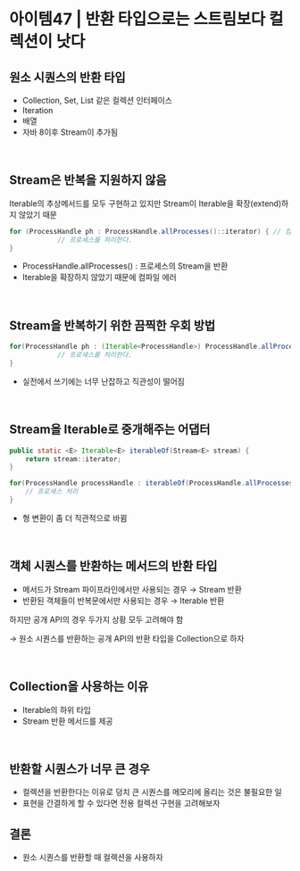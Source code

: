 # 아이템47 | 반환 타입으로는 스트림보다 컬렉션이 낫다

## 원소 시퀀스의 반환 타입

- Collection, Set, List 같은 컬렉션 인터페이스
- Iteration
- 배열
- 자바 8이후 Stream이 추가됨

<br>

## Stream은 반복을 지원하지 않음

Iterable의 추상메서드를 모두 구현하고 있지만 Stream이 Iterable을 확장(extend)하지 않았기 때문

```java
for (ProcessHandle ph : ProcessHandle.allProcesses()::iterator) { // 컴파일 에러
            // 프로세스를 처리한다.
}
```

- ProcessHandle.allProcesses() : 프로세스의 Stream을 반환
- Iterable을 확장하지 않았기 때문에 컴파일 에러

<br>

## Stream을 반복하기 위한 끔찍한 우회 방법

```java
for(ProcessHandle ph : (Iterable<ProcessHandle>) ProcessHandle.allProcesses()::iterator{
            // 프로세스를 처리한다.
}
```

- 실전에서 쓰기에는 너무 난잡하고 직관성이 떨어짐

<br>

## Stream<E>을 Iterable<E>로 중개해주는 어댑터

```java
public static <E> Iterable<E> iterableOf(Stream<E> stream) {
    return stream::iterator;
}

for(ProcessHandle processHandle : iterableOf(ProcessHandle.allProcesses())) {
    // 프로세스 처리
}
```

- 형 변환이 좀 더 직관적으로 바뀜

<br>

## 객체 시퀀스를 반환하는 메서드의 반환 타입

- 메서드가 Stream 파이프라인에서만 사용되는 경우 → Stream 반환
- 반환된 객체들이 반복문에서만 사용되는 경우 → Iterable 반환

하지만 공개 API의 경우 두가지 상황 모두 고려해야 함

→ 원소 시퀀스를 반환하는 공개 API의 반환 타입을 Collection으로 하자

<br>

## Collection을 사용하는 이유

- Iterable의 하위 타입
- Stream 반환 메서드를 제공

<br>

## 반환할 시퀀스가 너무 큰 경우

- 컬렉션을 반환한다는 이유로 덩치 큰 시퀀스를 메모리에 올리는 것은 불필요한 일
- 표현을 간결하게 할 수 있다면 전용 컬렉션 구현을 고려해보자

## 결론

- 원소 시퀀스를 반환할 때 컬렉션을 사용하자
